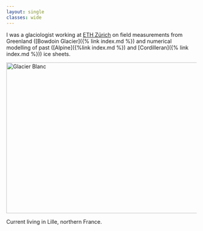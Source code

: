 ```yaml
---
layout: single
classes: wide
---
```


I was a glaciologist working at [ETH Zürich](http://www.ethz.ch) on field
measurements from Greenland ([Bowdoin Glacier]({% link index.md %}) and
numerical modelling of past ([Alpine]({%link index.md %}) and [Cordilleran]({%
link index.md %})) ice sheets.

<a data-flickr-embed="true" href="https://www.flickr.com/photos/pyjeo/49299032507/" title="Glacier Blanc">
    <img src="https://live.staticflickr.com/65535/49299032507_0a1c639f5c_c.jpg" width="800" height="400" alt="Glacier Blanc">
</a><script async src="//embedr.flickr.com/assets/client-code.js" charset="utf-8"></script>

Current living in Lille, northern France.
